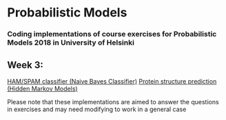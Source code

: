 # Probabilistic Models

### Coding implementations of course exercises for Probabilistic Models 2018 in University of Helsinki

## Week 3:

[HAM/SPAM classifier (Naive Bayes Classifier)](/NBC)
[Protein structure prediction (Hidden Markov Models)](/HMM)

Please note that these implementations are aimed to answer the questions in exercises and may need modifying to work in a general case
